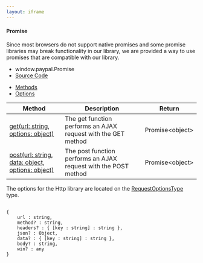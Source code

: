 ```yaml
---
layout: iframe
---
```


<div class="card">
    <div class="card-content">
        <h4>Promise</h4>
        <p>
            Since most browsers do not support native promises and some promise libraries may break functionality in our library, we are provided a way to use promises that are compatible
            with our library.
        </p>
        <ul class="collection">
            <li class="collection-item">window.paypal.Promise</li>
            <li class="collection-item"><a href="https://github.com/krakenjs/sync-browser-mocks">Source Code</a></li>
        </ul>
    </div>
    <div class="card-tabs">
        <ul class="tabs tabs-fixed-width">
            <li class="tab"><a class="active blue-text text-darken-1" href="#methods">Methods</a></li>
            <li class="tab"><a class="blue-text text-darken-1" href="#options">Options</a></li>
        </ul>
    </div>
    <div class="card-content grey lighten-4">
        <div id="methods">
            <table>
                <thead>
                    <tr>
                        <th>Method</th>
                        <th>Description</th>
                        <th>Return</th>
                    </tr>
                </thead>
                <tbody>
                    <tr>
                        <td><a href="get">get(url: string, options: object)</a></td>
                        <td>The get function performs an AJAX request with the GET method</td>
                        <td>Promise&lt;object&gt;</td>
                    </tr>
                    <tr>
                        <td><a href="post">post(url: string, data: object, options: object)</a></td>
                        <td>The post function performs an AJAX request with the POST method</td>
                        <td>Promise&lt;object&gt;</td>
                    </tr>
                </tbody>
            </table>
        </div>
        <div id="options">
            <p class="flow-text">
                The options for the Http library are located on the <a href="https://github.com/paypal/paypal-checkout/blob/master/src/lib/http.js#L5">RequestOptionsType</a> type.
            </p>
            <pre class="language-markup">
                <code class="language-markup">
{
    url : string,
    method? : string,
    headers? : { [key : string] : string },
    json? : Object,
    data? : { [key : string] : string },
    body? : string,
    win? : any
}
                </code>
            </pre>
        </div>
    </div>
</div>